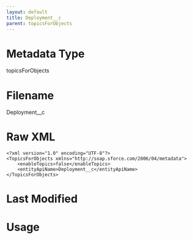```yaml
---
layout: default
title: Deployment__c
parent: topicsForObjects
---
```

# Metadata Type
topicsForObjects


# Filename 
Deployment__c


# Raw XML
```
<?xml version="1.0" encoding="UTF-8"?>
<TopicsForObjects xmlns="http://soap.sforce.com/2006/04/metadata">
    <enableTopics>false</enableTopics>
    <entityApiName>Deployment__c</entityApiName>
</TopicsForObjects>
```


# Last Modified


# Usage
